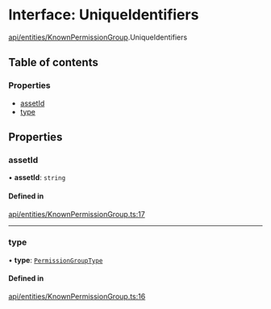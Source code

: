 # Interface: UniqueIdentifiers

[api/entities/KnownPermissionGroup](../wiki/api.entities.KnownPermissionGroup).UniqueIdentifiers

## Table of contents

### Properties

- [assetId](../wiki/api.entities.KnownPermissionGroup.UniqueIdentifiers#assetid)
- [type](../wiki/api.entities.KnownPermissionGroup.UniqueIdentifiers#type)

## Properties

### assetId

• **assetId**: `string`

#### Defined in

[api/entities/KnownPermissionGroup.ts:17](https://github.com/PolymeshAssociation/polymesh-sdk/blob/9a8715021/src/api/entities/KnownPermissionGroup.ts#L17)

___

### type

• **type**: [`PermissionGroupType`](../wiki/api.entities.types.PermissionGroupType)

#### Defined in

[api/entities/KnownPermissionGroup.ts:16](https://github.com/PolymeshAssociation/polymesh-sdk/blob/9a8715021/src/api/entities/KnownPermissionGroup.ts#L16)
